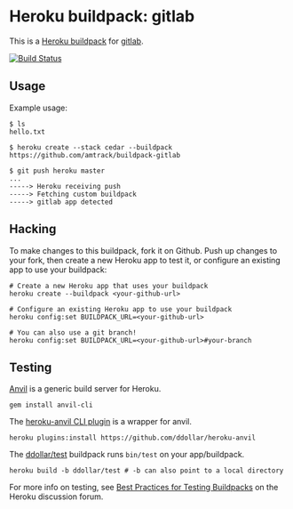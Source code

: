 # Heroku buildpack: gitlab

This is a [Heroku buildpack](http://devcenter.heroku.com/articles/buildpacks) for [gitlab](http://google.com/?q=gitlab).

[![Build Status](https://secure.travis-ci.org/amtrack/buildpack-gitlab.png?branch=master)](http://travis-ci.org/amtrack/buildpack-gitlab)

## Usage

Example usage:

    $ ls
    hello.txt

    $ heroku create --stack cedar --buildpack https://github.com/amtrack/buildpack-gitlab

    $ git push heroku master
    ...
    -----> Heroku receiving push
    -----> Fetching custom buildpack
    -----> gitlab app detected

Hacking
-------

To make changes to this buildpack, fork it on Github. Push up changes to your fork, then create a new Heroku app to test it, or configure an existing app to use your buildpack:

```
# Create a new Heroku app that uses your buildpack
heroku create --buildpack <your-github-url>

# Configure an existing Heroku app to use your buildpack
heroku config:set BUILDPACK_URL=<your-github-url>

# You can also use a git branch!
heroku config:set BUILDPACK_URL=<your-github-url>#your-branch
```

## Testing

[Anvil](https://github.com/ddollar/anvil) is a generic build server for Heroku.

```
gem install anvil-cli
```

The [heroku-anvil CLI plugin](https://github.com/ddollar/heroku-anvil) is a wrapper for anvil.

```
heroku plugins:install https://github.com/ddollar/heroku-anvil
```

The [ddollar/test](https://github.com/ddollar/buildpack-test) buildpack runs `bin/test` on your app/buildpack.

```
heroku build -b ddollar/test # -b can also point to a local directory
```

For more info on testing, see [Best Practices for Testing Buildpacks](https://discussion.heroku.com/t/best-practices-for-testing-buildpacks/294) on the Heroku discussion forum.
